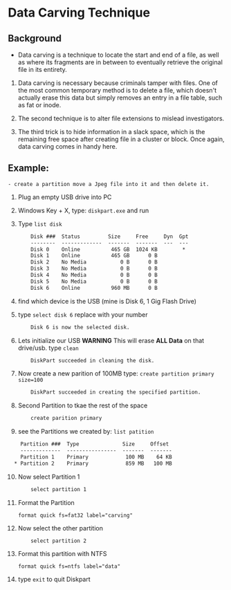 # Data Carving Technique

## Background

- Data carving is a technique to locate the start and end of a file, as well as where its 
    fragments are in between to eventually retrieve the original file in its entirety.

1. Data carving is necessary because criminals tamper with files. One of the most common temporary method 
    is to delete a file, which doesn't actually erase this data but simply removes an entry in a file table, such as fat or inode.

2. The second technique is to alter file extensions to mislead investigators.

3.  The third trick is to hide information in a slack space, which is the remaining free space after 
        creating file in a cluster or block. Once again, data carving comes in handy here. 

## Example:

    - create a partition move a Jpeg file into it and then delete it.


1. Plug an empty USB drive into PC

2. Windows Key + X, type: `diskpart.exe` and run

3. Type `list disk`

    ```cmd
        Disk ###  Status         Size     Free     Dyn  Gpt
        --------  -------------  -------  -------  ---  ---
        Disk 0    Online          465 GB  1024 KB        *
        Disk 1    Online          465 GB      0 B
        Disk 2    No Media           0 B      0 B
        Disk 3    No Media           0 B      0 B
        Disk 4    No Media           0 B      0 B
        Disk 5    No Media           0 B      0 B
        Disk 6    Online          960 MB      0 B
    ```

4. find which device is the USB (mine is Disk 6, 1 Gig Flash Drive)

5. type `select disk 6` replace with your number

    ```cmd
        Disk 6 is now the selected disk.
    ```

6. Lets initialize our USB __WARNING__ This will erase __ALL Data__ on that drive/usb.
    type `clean`

    ```cmd
        DiskPart succeeded in cleaning the disk.
    ```

7. Now create a new parition of 100MB type: `create partition primary size=100`

    ```cmd
        DiskPart succeeded in creating the specified partition.
    ```

8. Second Partition to tkae the rest of the space

    ```cmd
        create parition primary
    ```

9. see the Partitions we created by: `list patition`

```cmd
    Partition ###  Type              Size     Offset
    -------------  ----------------  -------  -------
    Partition 1    Primary            100 MB    64 KB
  * Partition 2    Primary            859 MB   100 MB
```

10. Now select Partition 1

    ```cmd
        select partition 1
    ```

11. Format the Partition

    `format quick fs=fat32 label="carving"`

12. Now select the other partition

    ```cmd
        select partition 2
    ```

13. Format this partition with NTFS

    `format quick fs=ntfs label="data"`

14. type `exit` to quit Diskpart